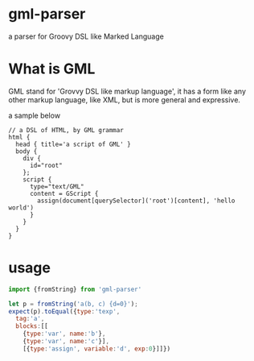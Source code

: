 # gml-parser
a parser for Groovy DSL like Marked Language

# What is GML
GML stand for 'Grovvy DSL like markup language', it has a form like any other markup language, like XML, 
but is more general and expressive.

a sample below

```grovvy
// a DSL of HTML, by GML grammar
html {
  head { title='a script of GML' }
  body {
    div {
      id="root"
    };
    script {
      type="text/GML"
      content = GScript {
        assign(document[querySelector]('root')[content], 'hello world')
      }
    }
  }
}
```

# usage
```js
import {fromString} from 'gml-parser'

let p = fromString('a(b, c) {d=0}');
expect(p).toEqual({type:'texp', 
  tag:'a', 
  blocks:[[
    {type:'var', name:'b'}, 
    {type:'var', name:'c'}], 
    [{type:'assign', variable:'d', exp:0}]]})

```


